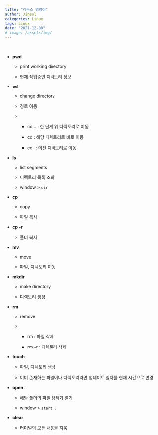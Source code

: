 ```yaml
---
title: "리눅스 명령어"
author: Jinsol
categories: Linux
tags: Linux
date: "2021-12-08"
# image: /assets/img/
---
```


<br>

- **pwd**

    - print working directory

    - 현재 작업중인 디렉토리 정보

- **cd** 

    - change directory

    - 경로 이동

    -   - cd .. : 한 단계 위 디렉토리로 이동

        - cd : 해당 디렉토리로 바로 이동

        - cd- : 이전 디렉토리로 이동

- **ls**

    - list segments

    - 디렉토리 목록 조회

    - window > `dir`
    
- **cp**

    - copy

    - 파일 복사

- **cp -r**

    - 폴더 복사

- **mv**

    - move

    - 파일, 디렉토리 이동

- **mkdir**

    - make directory

    - 디렉토리 생성

- **rm**

    - remove

    -   - rm : 파일 삭제

        - rm -r : 디렉토리 삭제

- **touch**

    - 파일, 디렉토리 생성

    - 이미 존재하는 파일이나 디렉토리라면 업데이트 일자를 현재 시간으로 변경

- **open .**

    - 해당 폴더의 파일 탐색기 열기

    - window > `start .`

- **clear**

    - 터미널의 모든 내용을 지움